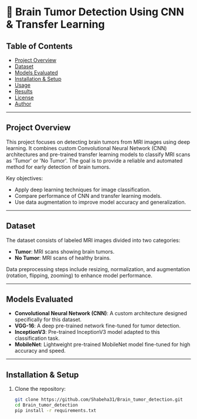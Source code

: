 # 🧠 Brain Tumor Detection Using CNN & Transfer Learning

## Table of Contents
- [Project Overview](#project-overview)
- [Dataset](#dataset)
- [Models Evaluated](#models-evaluated)
- [Installation & Setup](#installation--setup)
- [Usage](#usage)
- [Results](#results)
- [License](#license)
- [Author](#author)

---

## Project Overview
This project focuses on detecting brain tumors from MRI images using deep learning. It combines custom Convolutional Neural Network (CNN) architectures and pre-trained transfer learning models to classify MRI scans as 'Tumor' or 'No Tumor'. The goal is to provide a reliable and automated method for early detection of brain tumors.

Key objectives:
- Apply deep learning techniques for image classification.
- Compare performance of CNN and transfer learning models.
- Use data augmentation to improve model accuracy and generalization.

---

## Dataset
The dataset consists of labeled MRI images divided into two categories:
- **Tumor**: MRI scans showing brain tumors.
- **No Tumor**: MRI scans of healthy brains.

Data preprocessing steps include resizing, normalization, and augmentation (rotation, flipping, zooming) to enhance model performance.

---

## Models Evaluated
- **Convolutional Neural Network (CNN)**: A custom architecture designed specifically for this dataset.
- **VGG-16**: A deep pre-trained network fine-tuned for tumor detection.
- **InceptionV3**: Pre-trained InceptionV3 model adapted to this classification task.
- **MobileNet**: Lightweight pre-trained MobileNet model fine-tuned for high accuracy and speed.

---

## Installation & Setup
1. Clone the repository:
   ```bash
   git clone https://github.com/Shabeha31/Brain_tumor_detection.git
   cd Brain_tumor_detection
   pip install -r requirements.txt

